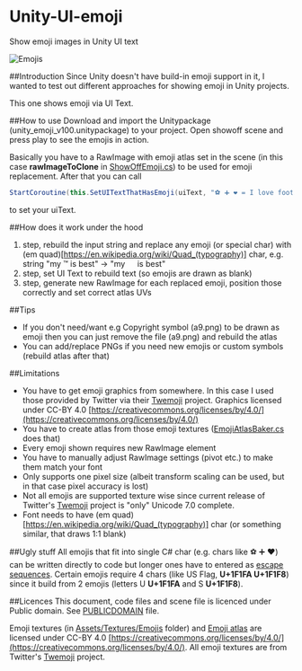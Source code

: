 # Unity-UI-emoji
Show emoji images in Unity UI text

![Emojis](https://github.com/mcraiha/Unity-UI-emoji/blob/master/unity_emoji.png)

##Introduction
Since Unity doesn't have build-in emoji support in it, I wanted to test out different approaches for showing emoji in Unity projects.

This one shows emoji via UI Text.

##How to use
Download and import the Unitypackage (unity_emoji_v100.unitypackage) to your project. Open showoff scene and press play to see the emojis in action.

Basically you have to a RawImage with emoji atlas set in the scene (in this case **rawImageToClone** in [ShowOffEmoji.cs](https://github.com/mcraiha/Unity-UI-emoji/blob/master/Assets/Scripts/ShowOffEmoji.cs)) to be used for emoji replacement. After that you can call
```cs
StartCoroutine(this.SetUITextThatHasEmoji(uiText, "⚽ ➕ ❤ = I love football"));
```
to set your uiText.

##How does it work under the hood
1. step, rebuild the input string and replace any emoji (or special char) with (em quad)[https://en.wikipedia.org/wiki/Quad_(typography)] char, e.g. string "my ™ is best" -> "my   is best"
2. step, set UI Text to rebuild text (so emojis are drawn as blank)
3. step, generate new RawImage for each replaced emoji, position those correctly and set correct atlas UVs

##Tips
- If you don't need/want e.g Copyright symbol (a9.png) to be drawn as emoji then you can just remove the file (a9.png) and rebuild the atlas
- You can add/replace PNGs if you need new emojis or custom symbols (rebuild atlas after that)

##Limitations
- You have to get emoji graphics from somewhere. In this case I used those provided by Twitter via their [Twemoji](https://github.com/twitter/twemoji) project. Graphics licensed under CC-BY 4.0 [https://creativecommons.org/licenses/by/4.0/](https://creativecommons.org/licenses/by/4.0/)
- You have to create atlas from those emoji textures ([EmojiAtlasBaker.cs](https://github.com/mcraiha/Unity-UI-emoji/blob/master/Assets/Scripts/EmojiAtlasBaker.cs) does that)
- Every emoji shown requires new RawImage element
- You have to manually adjust RawImage settings (pivot etc.) to make them match your font
- Only supports one pixel size (albeit transform scaling can be used, but in that case pixel accuracy is lost)
- Not all emojis are supported texture wise since current release of Twitter's [Twemoji](https://github.com/twitter/twemoji) project is "only" Unicode 7.0 complete.
- Font needs to have (em quad)[https://en.wikipedia.org/wiki/Quad_(typography)] char (or something similar, that draws 1:1 blank)

##Ugly stuff
All emojis that fit into single C# char (e.g. chars like ⚽ ➕ ❤) can be written directly to code but longer ones have to entered as [escape sequences](https://msdn.microsoft.com/en-us/library/aa664669(v=vs.71).aspx).
Certain emojis require 4 chars (like US Flag, **U+1F1FA U+1F1F8**) since it build from 2 emojis (letters U **U+1F1FA** and S **U+1F1F8**).

##Licences
This document, code files and scene file is licenced under Public domain. See [PUBLICDOMAIN](https://github.com/mcraiha/Dithering-Unity3d/blob/master/PUBLICDOMAIN) file.

Emoji textures (in [Assets/Textures/Emojis](https://github.com/mcraiha/Unity-UI-emoji/tree/master/Assets/Textures/Emojis) folder) and [Emoji atlas](https://github.com/mcraiha/Unity-UI-emoji/blob/master/Assets/Textures/Baked/BakedEmojis.png) are licensed under CC-BY 4.0 [https://creativecommons.org/licenses/by/4.0/](https://creativecommons.org/licenses/by/4.0/). All emoji textures are from Twitter's [Twemoji](https://github.com/twitter/twemoji) project.
